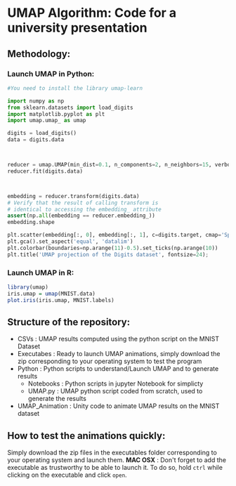 # UMAP Algorithm: Code for a university presentation

## Methodology:

### Launch UMAP in Python:

```python
#You need to install the library umap-learn

import numpy as np
from sklearn.datasets import load_digits
import matplotlib.pyplot as plt
import umap.umap_ as umap

digits = load_digits()
data = digits.data



reducer = umap.UMAP(min_dist=0.1, n_components=2, n_neighbors=15, verbose=True)
reducer.fit(digits.data)



embedding = reducer.transform(digits.data)
# Verify that the result of calling transform is
# identical to accessing the embedding_ attribute
assert(np.all(embedding == reducer.embedding_))
embedding.shape

plt.scatter(embedding[:, 0], embedding[:, 1], c=digits.target, cmap='Spectral', s=5)
plt.gca().set_aspect('equal', 'datalim')
plt.colorbar(boundaries=np.arange(11)-0.5).set_ticks(np.arange(10))
plt.title('UMAP projection of the Digits dataset', fontsize=24);
```


### Launch UMAP in R:
```r
library(umap)
iris.umap = umap(MNIST.data)
plot.iris(iris.umap, MNIST.labels)
```

## Structure of the repository:

* CSVs : UMAP results computed using the python script on the MNIST Dataset
* Executabes : Ready to launch UMAP animations, simply download the zip corresponding to your operating system to test the program
* Python : Python scripts to understand/Launch UMAP and to generate results 
	* Notebooks : Python scripts in jupyter Notebook for simplicty
	* UMAP.py : UMAP python script coded from scratch, used to generate the results
* UMAP_Animation : Unity code to animate UMAP results on the MNIST dataset

## How to test the animations quickly:

Simply download the zip files in the executables folder corresponding to your operating system and launch them.
**MAC OSX** : Don't forget to add the executable as trustworthy to be able to launch it. To do so, hold `ctrl` while clicking on the executable and click `open`.
 


